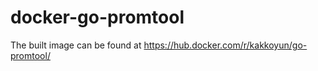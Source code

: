 # docker-go-promtool

The built image can be found at https://hub.docker.com/r/kakkoyun/go-promtool/
